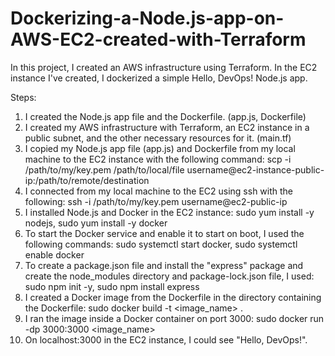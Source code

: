 # Dockerizing-a-Node.js-app-on-AWS-EC2-created-with-Terraform

In this project, I created an AWS infrastructure using Terraform. In the EC2 instance I've created, I dockerized a simple Hello, DevOps! Node.js app.

Steps:

1. I created the Node.js app file and the Dockerfile. (app.js, Dockerfile)
2. I created my AWS infrastructure with Terraform, an EC2 instance in a public subnet, and the other necessary resources for it. (main.tf)
3. I copied my Node.js app file (app.js) and Dockerfile from my local machine to the EC2 instance with the following command: scp -i /path/to/my/key.pem /path/to/local/file username@ec2-instance-public-ip:/path/to/remote/destination
4. I connected from my local machine to the EC2 using ssh with the following: ssh -i /path/to/my/key.pem username@ec2-public-ip
5. I installed Node.js and Docker in the EC2 instance: sudo yum install -y nodejs, sudo yum install -y docker
6. To start the Docker service and enable it to start on boot, I used the following commands: sudo systemctl start docker, sudo systemctl enable docker
7. To create a package.json file and install the "express" package and create the node_modules directory and package-lock.json file, I used: sudo npm init -y, sudo npm install express
8. I created a Docker image from the Dockerfile in the directory containing the Dockerfile: sudo docker build -t <image_name> .
9. I ran the image inside a Docker container on port 3000: sudo docker run -dp 3000:3000 <image_name>
10. On localhost:3000 in the EC2 instance, I could see "Hello, DevOps!".
